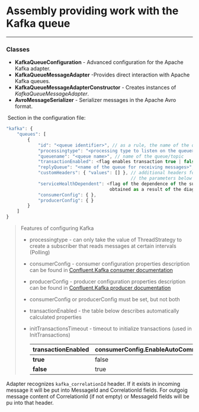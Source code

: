 # Assembly providing work with the Kafka queue
___
### Classes
* **KafkaQueueConfiguration** - Advanced configuration for the Apache Kafka adapter.
* **KafkaQueueMessageAdapter** -Provides direct interaction with Apache Kafka queues.
* **KafkaQueueMessageAdapterConstructor** - Creates instances of _KafkaQueueMessageAdapter_.
* **AvroMessageSerializer** - Serializer messages in the Apache Avro format.

 Section in the configuration file:

```javascript
"kafka": {
    "queues": [
        {
            "id": "<queue identifier>", // as a rule, the name of the queue is indicated
            "processingtype": "<processing type to listen on the queue>", // one of the values ​​of MessageProcessingType
            "queuename": "<queue name>", // name of the queue/topic
            "transactionEnabled": <flag enables transaction true | false>,
            "replyQueue": "<name of the queue for receiving messages>",
            "customHeaders": { "values": [] }, // additional headers for working with queues
                                               // the parameters below apply only to the Kafka queue
            "serviceHealthDependent": <flag of the dependence of the subscription to the queue on the state of the service 
                                       obtained as a result of the diagnostic call true | false>,
            "consumerConfig": { },
            "producerConfig": { }
        }
    ]
}
```

> Features of configuring Kafka
> * processingtype - can only take the value of ThreadStrategy to create a subscriber that reads messages at certain intervals (Polling)
> * consumerConfig - consumer configuration properties description can be found in [Confluent.Kafka consumer documentation](https://docs.confluent.io/platform/current/clients/confluent-kafka-dotnet/_site/api/Confluent.Kafka.ConsumerConfig.html)
> * producerConfig - producer configuration properties description can be found in [Confluent.Kafka producer documentation](https://docs.confluent.io/platform/current/clients/confluent-kafka-dotnet/_site/api/Confluent.Kafka.ProducerConfig.html)
> * consumerConfig or producerConfig must be set, but not both
> * transactionEnabled - the table below describes automatically calculated properties
> * initTransactionsTimeout - timeout to initialize transactions (used in InitTransactions)
>
>   | **transactionEnabled** | consumerConfig.EnableAutoCommit | consumerConfig.IsolationLevel | producerConfig.TransactionalId |
>   |------------------------|---------------------------------|-------------------------------|--------------------------------|
>   | **true**               | false                           | ReadCommitted                 | id (queue identifier)          |
>   | **false**              | true                            | ReadUncommitted               | null                           |


Adapter recognizes `kafka_correlationId` header. If it exists in incoming message it will be put into MessageId and CorrelationId fields.
For outgoig message content of CorrelationId (if not empty) or MessageId fields will be pu into that header.
